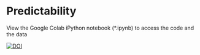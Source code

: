 # Predictability

View the Google Colab iPython notebook (*.ipynb) to access the code and the data

[![DOI](https://zenodo.org/badge/328809712.svg)](https://zenodo.org/badge/latestdoi/328809712)

